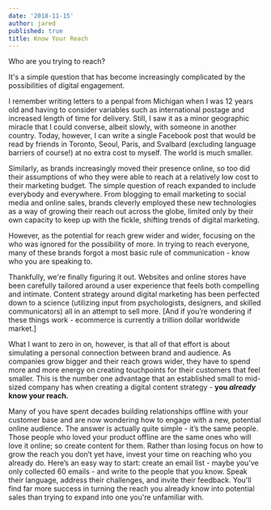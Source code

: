 ```yaml
---
date: '2018-11-15'
author: jared
published: true
title: Know Your Reach
---
```


Who are you trying to reach?

It's a simple question that has become increasingly complicated by the possibilities of digital engagement.

I remember writing letters to a penpal from Michigan when I was 12 years old and having to consider variables such as international postage and increased length of time for delivery. Still, I saw it as a minor geographic miracle that I could converse, albeit slowly, with someone in another country. Today, however, I can write a single Facebook post that would be read by friends in Toronto, Seoul, Paris, and Svalbard (excluding language barriers of course!) at no extra cost to myself. The world is much smaller.

Similarly, as brands increasingly moved their presence online, so too did their assumptions of who they were able to reach at a relatively low cost to their marketing budget. The simple question of reach expanded to include everybody and everywhere. From blogging to email marketing to social media and online sales, brands cleverly employed these new technologies as a way of growing their reach out across the globe, limited only by their own capacity to keep up with the fickle, shifting trends of digital marketing.

However, as the potential for reach grew wider and wider, focusing on the who was ignored for the possibility of more. In trying to reach everyone, many of these brands forgot a most basic rule of communication - know who you are speaking to.

Thankfully, we're finally figuring it out. Websites and online stores have been carefully tailored around a user experience that feels both compelling and intimate. Content strategy around digital marketing has been perfected down to a science (utilizing input from psychologists, designers, and skilled communicators) all in an attempt to sell more. [And if you’re wondering if these things work - ecommerce is currently a trillion dollar worldwide market.]

What I want to zero in on, however, is that all of that effort is about simulating a personal connection between brand and audience. As companies grow bigger and their reach grows wider, they have to spend more and more energy on creating touchpoints for their customers that feel smaller. This is the number one advantage that an established small to mid-sized company has when creating a digital content strategy - **you *already* know your reach.**

Many of you have spent decades building relationships offline with your customer base and are now wondering how to engage with a new, potential online audience. The answer is actually quite simple - it’s the same people. Those people who loved your product offline are the same ones who will love it online; so create content for them. Rather than losing focus on how to grow the reach you don’t yet have, invest your time on reaching who you already do. Here’s an easy way to start: create an email list - maybe you’ve only collected 60 emails - and write to the people that you know. Speak their language, address their challenges, and invite their feedback. You'll find far more success in turning the reach you already know into potential sales than trying to expand into one you're unfamiliar with.

